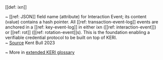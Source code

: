 [[def: ixn]]

~ [[ref: JSON]] field name (attribute) for Interaction Event; its content (value) contains a hash pointer. All [[ref: transaction-event-log]] events are anchored in a [[ref: key-event-log]] in either ixn ([[ref: interaction-event]]) or [[ref: rot]] ([[ref: rotation-event]]s). This is the foundation enabling a verifiable credential protocol to be built on top of KERI.  
~ [Source](https://kentbull.com/2023/03/09/keri-tutorial-series-treasure-hunting-in-abydos-issuing-and-verifying-a-credential-acdc/) Kent Bull 2023

~ More in <a href="https://weboftrust.github.io/WOT-terms/docs/glossary/ixn">extended KERI glossary</a>
